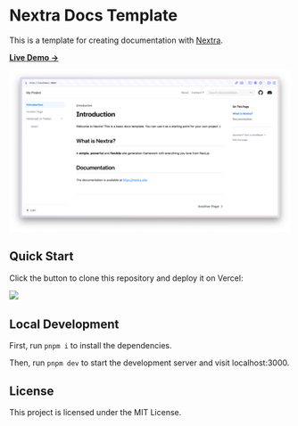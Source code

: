 # Nextra Docs Template 

This is a template for creating documentation with [Nextra](https://nextra.site).

[**Live Demo →**](https://nextra-docs-template.vercel.app)

[![](.github/screenshot.png)](https://nextra-docs-template.vercel.app)

## Quick Start

Click the button to clone this repository and deploy it on Vercel:

[![](https://vercel.com/button)](https://vercel.com/new/clone?s=https%3A%2F%2Fgithub.com%2Fimagineapi%2Fdocs&showOptionalTeamCreation=false)

## Local Development

First, run `pnpm i` to install the dependencies.

Then, run `pnpm dev` to start the development server and visit localhost:3000.

## License

This project is licensed under the MIT License.
